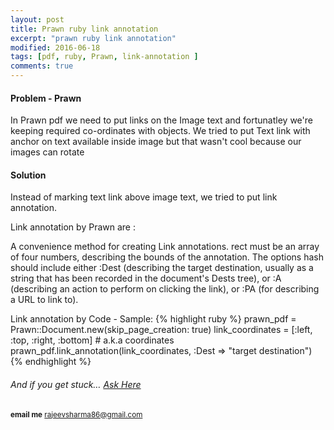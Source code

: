 ```yaml
---
layout: post
title: Prawn ruby link annotation 
excerpt: "prawn ruby link annotation"
modified: 2016-06-18
tags: [pdf, ruby, Prawn, link-annotation ]
comments: true
---
```


#### Problem - Prawn
In Prawn pdf we need to put links on the Image text and fortunatley we're keeping 
required co-ordinates with objects. We tried to put Text link with anchor on text
available inside image but that wasn't cool because our images can rotate


#### Solution

Instead of marking text link above image text, we tried to put
link annotation.

Link annotation by Prawn are :

A convenience method for creating Link annotations. rect must be an
array of four numbers, describing the bounds of the annotation. The
options hash should include either :Dest (describing the target
destination, usually as a string that has been recorded in the
document's Dests tree), or :A (describing an action to perform on
clicking the link), or :PA (for describing a URL to link to).

Link annotation by Code - Sample:
{% highlight ruby %}
prawn_pdf = Prawn::Document.new(skip_page_creation: true)
link_coordinates = [:left, :top, :right, :bottom] # a.k.a coordinates
prawn_pdf.link_annotation(link_coordinates, :Dest => "target destination")
{% endhighlight %}




######  And if you get stuck… [Ask Here](http://stackoverflow.com/)

<sup> <b>email me</b>  [rajeevsharma86@gmail.com](#myfootnote1)</sup>
